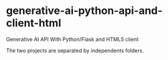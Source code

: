 # generative-ai-python-api-and-client-html
Generative AI API With Python/Flask and HTML5 client

The two projects are separated by independents folders.
